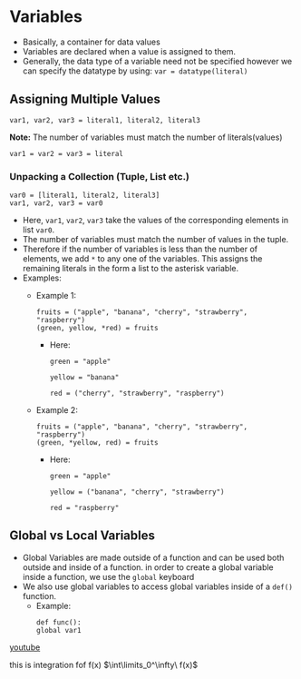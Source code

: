 
# Variables
- Basically, a container for data values
- Variables are declared when a value is assigned to them.
- Generally, the data type of a variable need not be specified however we can specify the datatype by using: `var = datatype(literal)`

## Assigning Multiple Values
`var1, var2, var3 = literal1, literal2, literal3`

**Note:** The number of variables must match the number of literals(values)

`var1 = var2 = var3 = literal`

### Unpacking a Collection (Tuple, List etc.)
```
var0 = [literal1, literal2, literal3]
var1, var2, var3 = var0
```

- Here, `var1`, `var2`, `var3` take the values of the corresponding elements in list `var0`.
- The number of variables must match the number of values in the tuple.
- Therefore if the number of variables is less than the number of elements, we add `*` to any one of the variables. This assigns the remaining literals in the form a list to the asterisk variable.
- Examples:
    - Example 1:
        ```
        fruits = ("apple", "banana", "cherry", "strawberry", "raspberry")
        (green, yellow, *red) = fruits
        ```
        - Here: 
        
            `green = "apple"`
        
            `yellow = "banana"`
            
            `red = ("cherry", "strawberry", "raspberry")`

    - Example 2:
        ```
        fruits = ("apple", "banana", "cherry", "strawberry", "raspberry")
        (green, *yellow, red) = fruits
        ```
        - Here:

            `green = "apple"`

            `yellow = ("banana", "cherry", "strawberry")`

            `red = "raspberry"`
## Global vs Local Variables
- Global Variables are made outside of a function and can be used both outside and inside of a function.
in order to create a global variable inside a function, we use the `global` keyboard
- We also use global variables to access global variables inside of a `def()` function.
    - Example:
        ```
        def func():
        global var1
        ```

[youtube](file.txt "This is youtube")

this is integration fof f(x) $\int\limits_0^\infty\ f(x)$